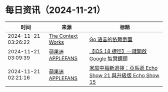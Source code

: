 ﻿# 每日资讯（2024-11-21）

|时间|来源|标题|
|---|---|---|
|2024-11-21 03:26:22|[The Context Works](https://www.sund.site/index.xml)|[Go 语言的依赖倒置](https://sund.site/posts/2024/go-dependency-inject/)|
|2024-11-21 03:09:39|[蘋果迷 APPLEFANS](https://applefans.today/feed/)|[【iOS 18 捷徑】一鍵開啟 Google 智慧鏡頭](https://applefans.today/2024-11-ios-18-shortcuts-google-lens/)|
|2024-11-21 02:21:16|[蘋果迷 APPLEFANS](https://applefans.today/feed/)|[家庭中樞新選擇：亞馬遜 Echo Show 21 與升級版 Echo Show 15](https://applefans.today/2024-11-echo-show-21-amazon-smart-tv/)|
